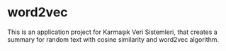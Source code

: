 # word2vec
This is an application project for Karmaşık Veri Sistemleri, that creates a summary for random text with cosine similarity and word2vec algorithm.
